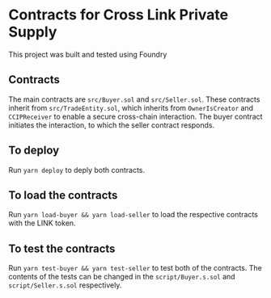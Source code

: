 # Contracts for Cross Link Private Supply

This project was built and tested using Foundry

## Contracts
The main contracts are `src/Buyer.sol` and `src/Seller.sol`.
These contracts inherit from `src/TradeEntity.sol`, which inherits from `OwnerIsCreator` and `CCIPReceiver` to enable a secure cross-chain interaction.
The buyer contract initiates the interaction, to which the seller contract responds.

## To deploy
Run `yarn deploy` to deply both contracts.

## To load the contracts
Run `yarn load-buyer && yarn load-seller` to load the respective contracts with the LINK token.

## To test the contracts
Run `yarn test-buyer && yarn test-seller` to test both of the contracts.
The contents of the tests can be changed in the `script/Buyer.s.sol` and `script/Seller.s.sol` respectively.
